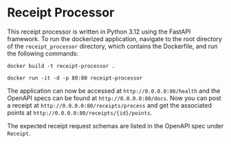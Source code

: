 # Receipt Processor

This receipt processor is written in Python 3.12 using the FastAPI framework. To run the dockerized application, navigate to the root directory of the `receipt_processor` directory, which contains the Dockerfile, and run the following commands: 

```docker build -t receipt-processor .```

```docker run -it -d -p 80:80 receipt-processor```

The application can now be accessed at `http://0.0.0.0:80/health` and the OpenAPI specs can be found at `http://0.0.0.0:80/docs`. Now you can post a receipt at `http://0.0.0.0:80/receipts/process` and get the associated points  at `http://0.0.0.0:80/receipts/{id}/points`.

The expected receipt request schemas are listed in the OpenAPI spec under `Receipt`.